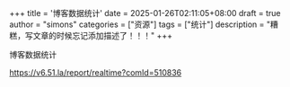 +++
title = '博客数据统计'
date = 2025-01-26T02:11:05+08:00
draft = true
author = "simons"
categories = ["资源"]
tags = ["统计"]
description = "糟糕，写文章的时候忘记添加描述了！！！"
+++

博客数据统计

https://v6.51.la/report/realtime?comId=510836
